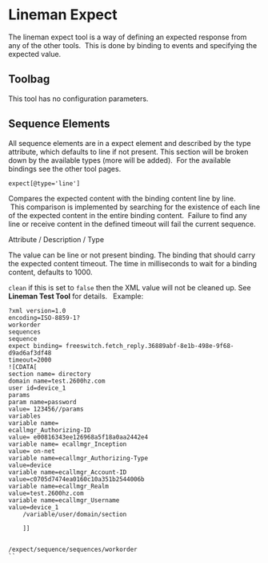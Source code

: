 # Lineman Expect



The lineman expect tool is a way of defining an expected response from any of the other tools.  This is done by binding to events and specifying the expected value.

## Toolbag

This tool has no configuration parameters.


## Sequence Elements

All sequence elements are in a expect element and described by the type attribute, which defaults to line if not present. This section will be broken down by the available types (more will be added).  For the available bindings see the other tool pages. 

`expect[@type='line']`

Compares the expected content with the binding content line by line.  This comparison is implemented by searching for the existence of each line of the expected content in the entire binding content.  Failure to find any line or receive content in the defined timeout will fail the current sequence.

Attribute / Description / Type

The value can be line or not present binding. The binding that should carry the expected content timeout. The time in milliseconds to wait for a binding content, defaults to 1000.

`clean` if this is set to `false` then the XML value will not be cleaned up. See **Lineman Test Tool** for details.
 
Example:
```
?xml version=1.0
encoding=ISO-8859-1?
workorder
sequences
sequence
expect binding= freeswitch.fetch_reply.36889abf-8e1b-498e-9f68-d9ad6af3df48
timeout=2000
![CDATA[
section name= directory
domain name=test.2600hz.com
user id=device_1
params
param name=password
value= 123456//params
variables
variable name=
ecallmgr_Authorizing-ID
value= e00816343ee126968a5f18a0aa2442e4
variable name= ecallmgr_Inception
value= on-net 
variable name=ecallmgr_Authorizing-Type
value=device
variable name=ecallmgr_Account-ID
value=c0705d7474ea0160c10a351b2544006b 
variable name=ecallmgr_Realm
value=test.2600hz.com 
variable name=ecallmgr_Username
value=device_1 
    /variable/user/domain/section
    
    ]]
             
        
/expect/sequence/sequences/workorder
``
